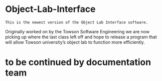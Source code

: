 # Object-Lab-Interface
	This is the newest version of the Object Lab Interface software.
Originally worked on by the Towson Software Engineering we are now picking up where the last class left off and hope to
release a program that will allow Towson university’s object lab to function more efficiently.

# to be continued by documentation team

